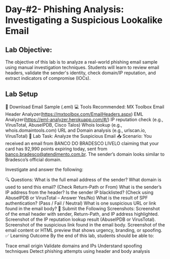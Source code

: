# Day-#2- Phishing Analysis: Investigating a Suspicious Lookalike Email
## Lab Objective:
The objective of this lab is to analyze a real-world phishing email sample using manual investigation techniques. Students will learn to review email headers, validate the sender's identity, check domain/IP reputation, and extract indicators of compromise (IOCs).

## Lab Setup
📨 Download Email Sample (.eml)
💻 Tools Recommended:
MX Toolbox Email Header Analyzer(https://mxtoolbox.com/EmailHeaders.aspx)
EML Analyzer(https://eml-analyzer.herokuapp.com/#/)
IP reputation check (e.g., VirusTotal, AbuseIPDB, Cisco Talos)
Whois lookup (e.g., whois.domaintools.com)
URL and Domain analysis (e.g., urlscan.io, VirusTotal)
🧪 Lab Task: Analyze the Suspicious Email
📥 Scenario:
You received an email from BANCO DO BRADESCO LIVELO claiming that your card has 92,990 points expiring today, sent from banco.bradesco@atendimento.com.br. The sender’s domain looks similar to Bradesco’s official domain.

Investigate and answer the following:

🔍 Questions:
What is the full email address of the sender?
What domain is used to send this email? (Check Return-Path or From)
What is the sender’s IP address from the header?
Is the sender IP blacklisted? (Check using AbuseIPDB or VirusTotal – Answer Yes/No)
What is the result of SPF authentication? (Pass / Fail / Neutral)
What is one suspicious URL or link found in the email body?
📸 Submit the Following Screenshots:
Screenshot of the email header with sender, Return-Path, and IP address highlighted.
Screenshot of the IP reputation lookup result (AbuseIPDB or VirusTotal).
Screenshot of the suspicious link found in the email body.
Screenshot of the email content or HTML preview that shows urgency, branding, or spoofing.
✅ Learning Outcome
By the end of this lab, students should be able to:

Trace email origin
Validate domains and IPs
Understand spoofing techniques
Detect phishing attempts using header and body analysis

